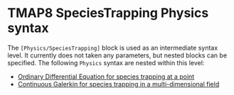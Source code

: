 # TMAP8 SpeciesTrapping Physics syntax

The `[Physics/SpeciesTrapping]` block is used as an intermediate syntax level. It currently
does not taken any parameters, but nested blocks can be specified. The following
`Physics` syntax are nested within this level:

- [Ordinary Differential Equation for species trapping at a point](Physics/SpeciesTrapping/ODE/index.md)
- [Continuous Galerkin for species trapping in a multi-dimensional field](Physics/SpeciesTrapping/ContinuousGalerkin/index.md)
